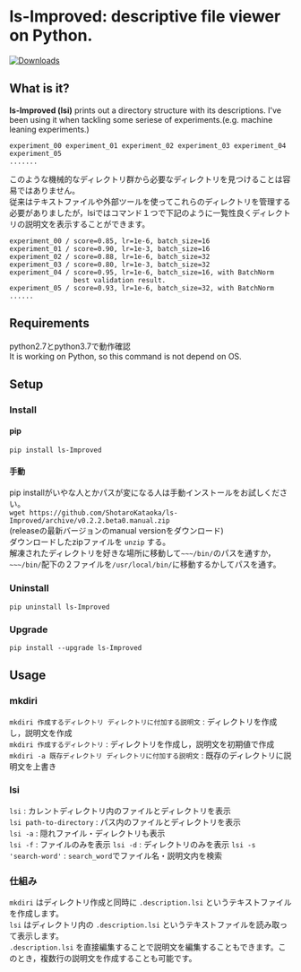 # ls-Improved: descriptive file viewer on Python.
[![Downloads](https://pepy.tech/badge/ls-improved)](https://pepy.tech/project/ls-improved)
## What is it?
**ls-Improved (lsi)** prints out a directory structure with its descriptions. 
I've been using it when tackling some seriese of experiments.(e.g. machine leaning experiments.)  


```
experiment_00 experiment_01 experiment_02 experiment_03 experiment_04 experiment_05
.......
```
このような機械的なディレクトリ群から必要なディレクトリを見つけることは容易ではありません。  
従来はテキストファイルや外部ツールを使ってこれらのディレクトリを管理する必要がありましたが，lsiではコマンド１つで下記のように一覧性良くディレクトリの説明文を表示することができます。  
```
experiment_00 / score=0.85, lr=1e-6, batch_size=16
experiment_01 / score=0.90, lr=1e-3, batch_size=16
experiment_02 / score=0.88, lr=1e-6, batch_size=32
experiment_03 / score=0.80, lr=1e-3, batch_size=32
experiment_04 / score=0.95, lr=1e-6, batch_size=16, with BatchNorm
                best validation result.
experiment_05 / score=0.93, lr=1e-6, batch_size=32, with BatchNorm
......
```

## Requirements
python2.7とpython3.7で動作確認  
It is working on Python, so this command is not depend on OS.  

## Setup
### Install
#### pip
```
pip install ls-Improved
```

#### 手動
pip installがいやな人とかパスが変になる人は手動インストールをお試しください。  
`wget https://github.com/ShotaroKataoka/ls-Improved/archive/v0.2.2.beta0.manual.zip`  
(releaseの最新バージョンのmanual versionをダウンロード)  
ダウンロードしたzipファイルを `unzip` する。  
解凍されたディレクトリを好きな場所に移動して`~~~/bin/`のパスを通すか，`~~~/bin/`配下の２ファイルを`/usr/local/bin/`に移動するかしてパスを通す。  

### Uninstall
`pip uninstall ls-Improved`

### Upgrade
`pip install --upgrade ls-Improved`

## Usage
### mkdiri
`mkdiri 作成するディレクトリ ディレクトリに付加する説明文` : ディレクトリを作成し，説明文を作成  
`mkdiri 作成するディレクトリ` : ディレクトリを作成し，説明文を初期値で作成  
`mkdiri -a 既存ディレクトリ ディレクトリに付加する説明文` : 既存のディレクトリに説明文を上書き  

### lsi
`lsi` : カレントディレクトリ内のファイルとディレクトリを表示  
`lsi path-to-directory` : パス内のファイルとディレクトリを表示  
`lsi -a` : 隠れファイル・ディレクトリも表示  
`lsi -f` : ファイルのみを表示
`lsi -d` : ディレクトリのみを表示
`lsi -s 'search-word'` : `search_word`でファイル名・説明文内を検索

### 仕組み
`mkdiri` はディレクトリ作成と同時に `.description.lsi` というテキストファイルを作成します。  
`lsi` はディレクトリ内の `.description.lsi` というテキストファイルを読み取って表示します。  
`.description.lsi` を直接編集することで説明文を編集することもできます。このとき，複数行の説明文を作成することも可能です。  
